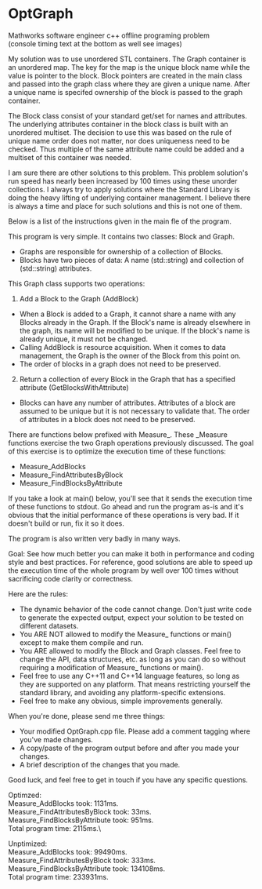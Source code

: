 # OptGraph
Mathworks software engineer c++ offline programing problem\
(console timing text at the bottom as well see images)

My solution was to use unordered STL containers. The Graph container is an unordered map. The key for the map is the unique 
block name while the value is pointer to the block. Block pointers are created in the main class and passed into the graph class
where they are given a unique name. After a unique name is specifed ownership of the block is passed to the graph container.

The Block class consist of your standard get/set for names and attributes. The underlying attributes container in the block class
is built with an unordered multiset. The decision to use this was based on the rule of unique name order does not matter, nor does
uniqueness need to be checked. Thus multiple of the same attribute name could be added and a multiset of this container was needed.

I am sure there are other solutions to this problem. This problem solution's run speed has nearly been increased by 100 times using
these unorder collections. I always try to apply solutions where the Standard Library is doing the heavy lifting of underlying container 
management. I believe there is always a time and place for such solutions and this is not one of them.

Below is a list of the instructions given in the main fle of the program.

This program is very simple. It contains two classes: Block and Graph.

- Graphs are responsible for ownership of a collection of Blocks.
- Blocks have two pieces of data: A name (std::string) and collection of (std::string) attributes.

This Graph class supports two operations:

1. Add a Block to the Graph (AddBlock)
- When a Block is added to a Graph, it cannot share a name with any Blocks already in the Graph. If the Block's name is
already elsewhere in the graph, its name will be modified to be unique. If the block's name is already unique, it must
not be changed.
- Calling AddBlock is resource acquisition. When it comes to data management, the Graph is the owner of the Block from
this point on.
- The order of blocks in a graph does not need to be preserved.

2. Return a collection of every Block in the Graph that has a specified attribute (GetBlocksWithAttribute)

- Blocks can have any number of attributes. Attributes of a block are assumed to be unique but it is not necessary to
  validate that. The order of attributes in a block does not need to be preserved.

There are functions below prefixed with Measure_. These _Measure functions exercise the two Graph operations previously
discussed. The goal of this exercise is to optimize the execution time of these functions:

- Measure_AddBlocks
- Measure_FindAttributesByBlock
- Measure_FindBlocksByAttribute

If you take a look at main() below, you'll see that it sends the execution time of these functions to stdout. Go ahead and
run the program as-is and it's obvious that the initial performance of these operations is very bad. If it doesn't build or
run, fix it so it does.

The program is also written very badly in many ways.

Goal: See how much better you can make it both in performance and coding style and best practices.
For reference, good solutions are able to speed up the execution time of the whole program by well
over 100 times without sacrificing code clarity or correctness.

Here are the rules:

- The dynamic behavior of the code cannot change. Don't just write code to generate the expected output, expect your solution
to be tested on different datasets.
- You ARE NOT allowed to modify the Measure_ functions or main() except to make them compile and run.
- You ARE allowed to modify the Block and Graph classes. Feel free to change the API, data structures, etc. as long as you can
do so without requiring a modification of Measure_ functions or main().
- Feel free to use any C++11 and C++14 language features, so long as they are supported on any platform. That means
  restricting yourself the standard library, and avoiding any platform-specific extensions.
- Feel free to make any obvious, simple improvements generally.

When you're done, please send me three things:

- Your modified OptGraph.cpp file. Please add a comment tagging where you've made changes.
- A copy/paste of the program output before and after you made your changes.
- A brief description of the changes that you made.

Good luck, and feel free to get in touch if you have any specific questions.


Optimzed:\
Measure_AddBlocks took: 1131ms.\
Measure_FindAttributesByBlock took: 33ms.\
Measure_FindBlocksByAttribute took: 951ms.\
Total program time: 2115ms.\

Unptimized:\
Measure_AddBlocks took: 99490ms.\
Measure_FindAttributesByBlock took: 333ms.\
Measure_FindBlocksByAttribute took: 134108ms.\
Total program time: 233931ms.

